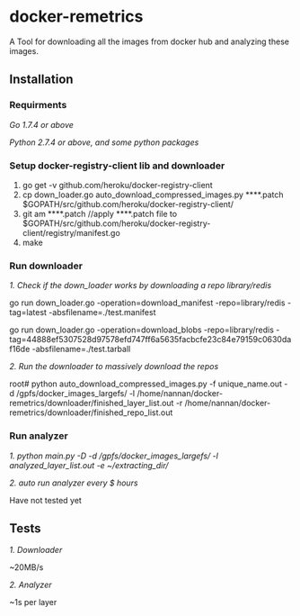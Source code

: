 # docker-remetrics
A Tool for downloading all the images from docker hub and analyzing these images.

## Installation
### Requirments 
*Go 1.7.4 or above*

*Python 2.7.4 or above, and some python packages*

### Setup docker-registry-client lib and downloader
1. go get -v github.com/heroku/docker-registry-client
2. cp down_loader.go auto_download_compressed_images.py ****.patch $GOPATH/src/github.com/heroku/docker-registry-client/
3. git am ****.patch //apply ****.patch file to $GOPATH/src/github.com/heroku/docker-registry-client/registry/manifest.go   
4. make
### Run downloader
*1. Check if the down_loader works by downloading a repo library/redis*

go run down_loader.go -operation=download_manifest -repo=library/redis -tag=latest -absfilename=./test.manifest

go run down_loader.go -operation=download_blobs -repo=library/redis 
-tag=44888ef5307528d97578efd747ff6a5635facbcfe23c84e79159c0630daf16de  -absfilename=./test.tarball

*2. Run the downloader to massively download the repos*

root# python auto_download_compressed_images.py -f unique_name.out -d /gpfs/docker_images_largefs/ -l /home/nannan/docker-remetrics/downloader/finished_layer_list.out -r /home/nannan/docker-remetrics/downloader/finished_repo_list.out

### Run analyzer

*1. python main.py -D -d /gpfs/docker_images_largefs/ -l analyzed_layer_list.out -e ~/extracting_dir/*

*2. auto run analyzer every $ hours*

Have not tested yet
## Tests

*1. Downloader*

~20MB/s

*2. Analyzer*

~1s per layer
